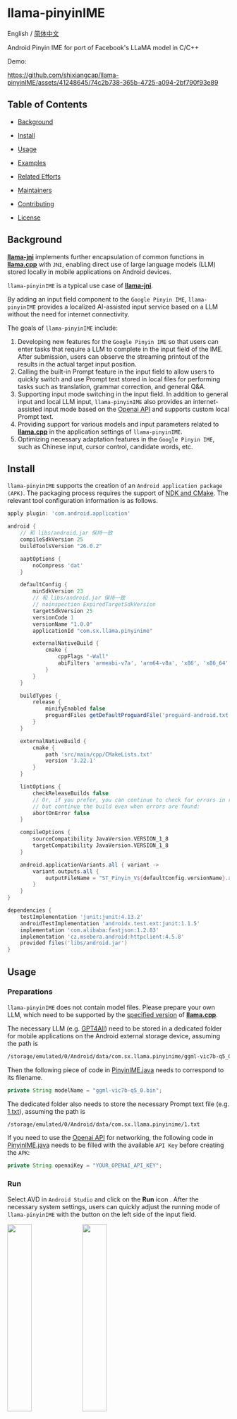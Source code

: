 # llama-pinyinIME

English / [简体中文](./README-zh.md)

Android Pinyin IME for port of Facebook's LLaMA model in C/C++

Demo:

https://github.com/shixiangcap/llama-pinyinIME/assets/41248645/74c2b738-365b-4725-a094-2bf790f93e89

## Table of Contents

- [Background](#background)

- [Install](#install)

- [Usage](#usage)

- [Examples](#examples)

- [Related Efforts](#related-efforts)

- [Maintainers](#maintainers)

- [Contributing](#contributing)

- [License](#license)

## Background

[**llama-jni**](https://github.com/shixiangcap/llama-jni) implements further encapsulation of common functions in [**llama.cpp**](https://github.com/ggerganov/llama.cpp) with `JNI`, enabling direct use of large language models (LLM) stored locally in mobile applications on Android devices.

`llama-pinyinIME` is a typical use case of [**llama-jni**](https://github.com/shixiangcap/llama-jni).

By adding an input field component to the `Google Pinyin IME`, `llama-pinyinIME` provides a localized AI-assisted input service based on a LLM without the need for internet connectivity.

The goals of `llama-pinyinIME` include:

1. Developing new features for the `Google Pinyin IME` so that users can enter tasks that require a LLM to complete in the input field of the IME. After submission, users can observe the streaming printout of the results in the actual target input position.
2. Calling the built-in Prompt feature in the input field to allow users to quickly switch and use Prompt text stored in local files for performing tasks such as translation, grammar correction, and general Q&A.
3. Supporting input mode switching in the input field. In addition to general input and local LLM input, `llama-pinyinIME` also provides an internet-assisted input mode based on the [Openai API](https://platform.openai.com/docs/api-reference/chat) and supports custom local Prompt text.
4. Providing support for various models and input parameters related to [**llama.cpp**](https://github.com/ggerganov/llama.cpp) in the application settings of `llama-pinyinIME`.
5. Optimizing necessary adaptation features in the `Google Pinyin IME`, such as Chinese input, cursor control, candidate words, etc.

## Install

`llama-pinyinIME` supports the creation of an `Android application package (APK)`. The packaging process requires the support of [NDK and CMake](https://developer.android.google.cn/studio/projects/install-ndk?hl=zh-cn#default-version). The relevant tool configuration information is as follows.

```gradle
apply plugin: 'com.android.application'

android {
    // 和 libs/android.jar 保持一致
    compileSdkVersion 25
    buildToolsVersion "26.0.2"

    aaptOptions {
        noCompress 'dat'
    }

    defaultConfig {
        minSdkVersion 23
        // 和 libs/android.jar 保持一致
        // noinspection ExpiredTargetSdkVersion
        targetSdkVersion 25
        versionCode 1
        versionName "1.0.0"
        applicationId "com.sx.llama.pinyinime"

        externalNativeBuild {
            cmake {
                cppFlags "-Wall"
                abiFilters 'armeabi-v7a', 'arm64-v8a', 'x86', 'x86_64'
            }
        }
    }

    buildTypes {
        release {
            minifyEnabled false
            proguardFiles getDefaultProguardFile('proguard-android.txt'), 'proguard-rules.txt'
        }
    }

    externalNativeBuild {
        cmake {
            path 'src/main/cpp/CMakeLists.txt'
            version '3.22.1'
        }
    }

    lintOptions {
        checkReleaseBuilds false
        // Or, if you prefer, you can continue to check for errors in release builds,
        // but continue the build even when errors are found:
        abortOnError false
    }

    compileOptions {
        sourceCompatibility JavaVersion.VERSION_1_8
        targetCompatibility JavaVersion.VERSION_1_8
    }

    android.applicationVariants.all { variant ->
        variant.outputs.all {
            outputFileName = "ST_Pinyin_V${defaultConfig.versionName}.apk"
        }
    }
}

dependencies {
    testImplementation 'junit:junit:4.13.2'
    androidTestImplementation 'androidx.test.ext:junit:1.1.5'
    implementation 'com.alibaba:fastjson:1.2.83'
    implementation 'cz.msebera.android:httpclient:4.5.8'
    provided files('libs/android.jar')
}
```

## Usage

### Preparations

`llama-pinyinIME` does not contain model files. Please prepare your own LLM, which need to be supported by the [specified version](https://github.com/ggerganov/llama.cpp/releases/tag/master-7e4ea5b) of [**llama.cpp**](https://github.com/ggerganov/llama.cpp).



The necessary LLM (e.g. [GPT4All](https://github.com/shixiangcap/llama-pinyinIME/tree/main/app/src/main/cpp/llama#using-gpt4all)) need to be stored in a dedicated folder for mobile applications on the Android external storage device, assuming the path is

```sh
/storage/emulated/0/Android/data/com.sx.llama.pinyinime/ggml-vic7b-q5_0.bin
```

Then the following piece of code in [PinyinIME.java](https://github.com/shixiangcap/llama-pinyinIME/blob/main/app/src/main/java/com/sx/llama/pinyinime/PinyinIME.java) needs to correspond to its filename.

```java
private String modelName = "ggml-vic7b-q5_0.bin";
```

The dedicated folder also needs to store the necessary Prompt text file (e.g. [1.txt](https://github.com/shixiangcap/llama-pinyinIME/blob/main/app/src/main/cpp/llama/prompts/1.txt)), assuming the path is

```sh
/storage/emulated/0/Android/data/com.sx.llama.pinyinime/1.txt
```

If you need to use the [Openai API](https://platform.openai.com/docs/api-reference/chat) for networking, the following code in [PinyinIME.java](https://github.com/shixiangcap/llama-pinyinIME/blob/main/app/src/main/java/com/sx/llama/pinyinime/PinyinIME.java) needs to be filled with the available `API Key` before creating the `APK`:

```java
private String openaiKey = "YOUR_OPENAI_API_KEY";
```

### Run

Select AVD in `Android Studio` and click on the **Run** icon <img src="https://developer.android.google.cn/static/studio/images/buttons/toolbar-run.png?hl=zh-cn" class="inline-icon" alt="">. After the necessary system settings, users can quickly adjust the running mode of `llama-pinyinIME` with the button on the left side of the input field.

<img src="https://github.com/shixiangcap/llama-pinyinIME/assets/41248645/b9f3f0c1-e265-4123-9b2a-59b2bd5d49e4" width="33%"/> <img src="https://github.com/shixiangcap/llama-pinyinIME/assets/41248645/ee876d87-f62c-4944-b9af-19b2fa4d5e43" width="33%"/> <img src="https://github.com/shixiangcap/llama-pinyinIME/assets/41248645/86abe544-a30e-44ed-869d-01feb26b8eaa" width="33%"/>

- **Note**: The subsequent demonstration is based on a virtual simulator with **12GB** of RAM, while the test results based on real physical devices show that the inference speed of the existing hardware is far from the application standard. `llama-pinyinIME` can only be used as a validation prototype of the technical route, and the completion level is for reference only.

## Examples

### General input mode

The general usage of `llama-pinyinIME` is similar to other IME on Android devices, which also support Chinese, English and punctuation input, and the mobile application built on this basis can also be installed and used on real physical devices.

https://github.com/shixiangcap/llama-pinyinIME/assets/41248645/3456e18e-51c3-435c-b772-0c4fb0594056

### Local LLM input mode

Based on the Prompt text file stored in a folder dedicated to mobile applications on the Android external storage device, the user simply enters the text content in the `llama-pinyinIME` input field preceded by `its filename + space` (default [1.txt](https://github.com/shixiangcap/llama-pinyinIME/blob/main/app/src/main/cpp/llama/prompts/1.txt) if nothing is added), clicks the submit icon on the far left and is ready to use.

In fact, users can customize as many Prompt text files as they want to cope with a variety of input reasoning tasks and scenarios by calling the equivalent [**llama.cpp**](https://github.com/ggerganov/llama.cpp) command after the corresponding file name as

```sh
./main -m "/storage/emulated/0/Android/data/com.sx.llama.pinyinime/ggml-vic7b-q5_0.bin" -n 256 --repeat_penalty 1.0 --color -i -r "User:" -f "/storage/emulated/0/Android/data/com.sx.llama.pinyinime/1.txt"
./main -m "/storage/emulated/0/Android/data/com.sx.llama.pinyinime/ggml-vic7b-q5_0.bin" -n 256 --repeat_penalty 1.0 --color -i -r "User:" -f "/storage/emulated/0/Android/data/com.sx.llama.pinyinime/2.txt"
```

Taking the syntax correction task of [1.txt](https://github.com/shixiangcap/llama-pinyinIME/blob/main/app/src/main/cpp/llama/prompts/1.txt) and the translation task of [2.txt](https://github.com/shixiangcap/llama-pinyinIME/blob/main/app/src/main/cpp/llama/prompts/2.txt) and as an example, the actual printing effect of `llama-pinyinIME` is as follows

https://github.com/shixiangcap/llama-pinyinIME/assets/41248645/a6c979ed-ada6-4257-af50-67faf0eb488c

https://github.com/shixiangcap/llama-pinyinIME/assets/41248645/759f9507-3364-4ad9-a03b-2feef28c9bf7

### Openai API assisted input mode

This mode has reached a usable level of response due to the text inference left to the [Openai API](https://platform.openai.com/docs/api-reference/chat), and also supports direct calls to local Prompt text files.

https://github.com/shixiangcap/llama-pinyinIME/assets/41248645/d52e132e-4712-49ed-a26f-b5d55ed9d12e

https://github.com/shixiangcap/llama-pinyinIME/assets/41248645/d68ee539-55f9-4183-9f2a-dfe9393273cb

## Related Efforts

- [LLaMA](https://github.com/facebookresearch/llama) — Inference code for LLaMA models.
- [llama.cpp](https://github.com/ggerganov/llama.cpp) — Port of Facebook's LLaMA model in C/C++.
- [llama-jni](https://github.com/shixiangcap/llama-jni) — Android JNI for port of Facebook's LLaMA model in C/C++.

## Maintainers

[@shixiangcap](https://github.com/shixiangcap)

## Contributing

Feel free to dive in! [Open an issue](https://github.com/shixiangcap/llama-pinyinIME/issues) or submit PRs.

### Contributors

This project exists thanks to all the people who contribute.
<a href="https://github.com/orgs/shixiangcap/people"><img src="https://avatars.githubusercontent.com/u/134358037" height=20rem/></a>

## License

[MIT](LICENSE) © shixiangcap
